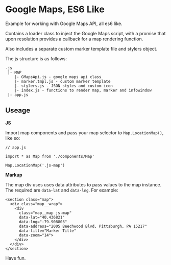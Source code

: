 # Google Maps, ES6 Like

Example for working with Google Maps API, all es6 like.

Contains a loader class to inject the Google Maps script, with a promise that upon resolution provides a callback for a map rendering function.

Also includes a separate custom marker template file and stylers object.

The js structure is as follows:

```
-js
 |- MAP
    |- GMapsApi.js - google maps api class
    |- marker.tmpl.js - custom marker template
    |- stylers.js - JSON styles and custom icon
    |- index.js - functions to render map, marker and infowindow
 |- app.js
```

## Useage


**JS**

Import map components and pass your map selector to `Map.LocationMap()`, like so:

```
// app.js

import * as Map from './components/Map'

Map.LocationMap('.js-map')

```

**Markup**

The map div uses uses data attributes to pass values to the map instance.
The required are `data-lat` and `data-lng`. For example:

```
<section class="map">
  <div class="map__wrap">
    <div
      class="map__map js-map"
      data-lat="40.436821"
      data-lng="-79.908803"
      data-address="2005 Beechwood Blvd, Pittsburgh, PA 15217"
      data-title="Marker Title"
      data-zoom="14">
    </div>
  </div>
</section>
```

Have fun.
